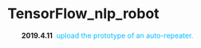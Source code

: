 <!DOCTYPE html>
<html lang="en">
<head>
    <meta charset="UTF-8">
    <title></title>
    <style>
        p{text-indent:2em}
        span{font-weight:bold}
        a{text-decoration: none}
        a:link{color: deepskyblue}
        a:hover{color: mediumspringgreen}
    </style>
</head>
<body>
<h1>TensorFlow_nlp_robot</h1>
<div class="time_line">
    <p><span>2019.4.11</span>&nbsp;&nbsp;<a href="#">upload the prototype of an auto-repeater.</a></p>
</div>
</body>
</html>
